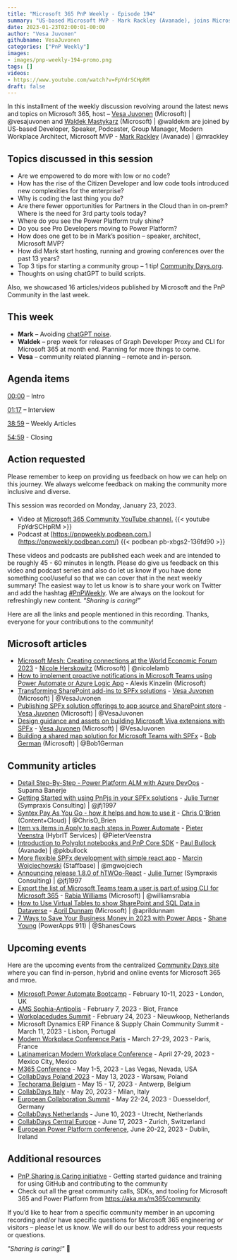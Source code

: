 ```yaml
---
title: "Microsoft 365 PnP Weekly - Episode 194"
summary: "US-based Microsoft MVP - Mark Rackley (Avanade), joins Microsoft’s Vesa Juvonen and Waldek Mastykarz in a discussion about Power Platform, low code development, community conferences, becoming a Microsoft MVP plus 16 articles/videos."
date: 2023-01-23T02:00:01-00:00
author: "Vesa Juvonen"
githubname: VesaJuvonen
categories: ["PnP Weekly"]
images:
- images/pnp-weekly-194-promo.png
tags: []
videos:
- https://www.youtube.com/watch?v=FpYdrSCHpRM
draft: false
---
```


In this installment of the weekly discussion revolving around the latest news and topics on Microsoft 365, host – [Vesa Juvonen](https://twitter.com/vesajuvonen) (Microsoft) \| @vesajuvonen and [Waldek Mastykarz](https://twitter.com/waldekm) (Microsoft) \| @waldekm are joined by US-based Developer, Speaker, Podcaster, Group Manager, Modern Workplace Architect, Microsoft MVP - [Mark Rackley](https://twitter.com/mrackley) (Avanade) \| @mrackley

## Topics discussed in this session

* Are we empowered to do more with low or no code?
* How has the rise of the Citizen Developer and low code tools introduced new complexities for the enterprise?
* Why is coding the last thing you do?
* Are there fewer opportunities for Partners in the Cloud than in on-prem? Where is the need for 3rd party tools today?
* Where do you see the Power Platform truly shine?
* Do you see Pro Developers moving to Power Platform?
* How does one get to be in Mark’s position – speaker, architect, Microsoft MVP?
* How did Mark start hosting, running and growing conferences over the past 13 years?
* Top 3 tips for starting a community group – 1 tip! [Community Days.org](http://communitydays.org).
* Thoughts on using chatGPT to build scripts.

Also, we showcased 16 articles/videos published by Microsoft and the PnP Community in the last week.

## This week

* **Mark** – Avoiding [chatGPT noise](https://www.bing.com/news/search?q=ChatGPT&qpvt=chatGPT&FORM=EWRE).
* **Waldek** – prep week for releases of Graph Developer Proxy and CLI for Microsoft 365 at month end. Planning for more things to come.
* **Vesa** – community related planning – remote and in-person.

## Agenda items

[00:00](https://youtu.be/FpYdrSCHpRM?t=0) – Intro

[01:17](https://youtu.be/FpYdrSCHpRM?t=77) – Interview

[38:59](https://youtu.be/FpYdrSCHpRM?t=2339) – Weekly Articles

[54:59](https://youtu.be/FpYdrSCHpRM?t=3299) - Closing


## Action requested

Please remember to keep on providing us feedback on how we can help on this journey. We always welcome feedback on making the community more inclusive and diverse.

This session was recorded on Monday, January 23, 2023.

*   Video at [Microsoft 365 Community YouTube channel.](https://aka.ms/m365pnp-videos)
    {{< youtube FpYdrSCHpRM >}}
*   Podcast at [https://pnpweekly.podbean.com.](https://pnpweekly.podbean.com/)
    {{< podbean pb-xbgs2-136fd90 >}}

These videos and podcasts are published each week and are intended to be roughly 45 - 60 minutes in length.  Please do give us feedback on this video and podcast series and also do let us know if you have done something cool/useful so that we can cover that in the next weekly summary! The easiest way to let us know is to share your work on Twitter and add the hashtag [#PnPWeekly](https://twitter.com/search?q=%23pnpweekly). We are always on the lookout for refreshingly new content. “_Sharing is caring!”_

Here are all the links and people mentioned in this recording. Thanks, everyone for your contributions to the community!

## Microsoft articles

* [Microsoft Mesh: Creating connections at the World Economic Forum 2023](https://www.microsoft.com/microsoft-365/blog/2023/01/16/microsoft-mesh-creating-connections-at-the-world-economic-forum-2023/) - [Nicole Herskowitz](https://twitter.com/nicolelamb) (Microsoft) | @nicolelamb
* [How to implement proactive notifications in Microsoft Teams using Power Automate or Azure Logic App](https://techcommunity.microsoft.com/t5/microsoft-teams-blog/how-to-implement-proactive-notifications-in-microsoft-teams/ba-p/3717219) - Alexis Kinzelin (Microsoft)
* [Transforming SharePoint add-ins to SPFx solutions](https://pnp.github.io/blog/post/spfx-11-transform-add-ins-to-spfx/) - [Vesa Juvonen](ttps://twitter.com/VesaJuvonen) (Microsoft) | @VesaJuvonen
* [Publishing SPFx solution offerings to app source and SharePoint store](https://pnp.github.io/blog/post/spfx-12-publishing-spfx-solutions-store/) - [Vesa Juvonen](ttps://twitter.com/VesaJuvonen) (Microsoft) | @VesaJuvonen
* [Design guidance and assets on building Microsoft Viva extensions with SPFx](https://pnp.github.io/blog/post/spfx-13-design-guidance-for-building-viva-extensions-spfx/) - [Vesa Juvonen](ttps://twitter.com/VesaJuvonen) (Microsoft) | @VesaJuvonen
* [Building a shared map solution for Microsoft Teams with SPFx](https://pnp.github.io/blog/post/spfx-15-building-a-shared-map-teams-solution-spfx/) - [Bob German](https://twitter.com/Bob1German) (Microsoft) | @Bob1German

## Community articles

* [Detail Step-By-Step - Power Platform ALM with Azure DevOps](https://powerusers.microsoft.com/t5/Power-Apps-Community-Blog/Detail-Step-By-Step-Power-Platform-ALM-with-Azure-DevOps/ba-p/1976808) - Suparna Banerje
* [Getting Started with using PnPjs in your SPFx solutions](https://pnp.github.io/blog/post/spfx-14-getting-started-with-pnpjs-spfx/) - [Julie Turner](https://twitter.com/jfj1997) (Sympraxis Consulting) | @jfj1997
* [Syntex Pay As You Go - how it helps and how to use it](https://www.sharepointnutsandbolts.com/2023/01/Syntex-PAYG.html) - [Chris O'Brien](https://twitter.com/ChrisO_Brien) (Content+Cloud) | @ChrisO_Brien
* [Item vs items in Apply to each steps in Power Automate](https://sharepains.com/2023/01/18/item-items-apply-to-each-power-automate/) - [Pieter Veenstra](https://twitter.com/PieterVeenstra) (HybrIT Services) | @PieterVeenstra
* [Introduction to Polyglot notebooks and PnP Core SDK](https://pkbullock.com/blog/2023/introduction-to-polyglot-notebooks-and-pnp-core-sdk/) - [Paul Bullock](https://twitter.com/pkbullock) (Avanade) | @pkbullock
* [More flexible SPFx development with simple react app](https://mgwdevcom.wordpress.com/2023/01/16/more-flexible-spfx-development-with-simple-react-app/) - [Marcin Wojciechowski](https://twitter.com/mgwojciech) (Staffbase) | @mgwojciech
* [Announcing release 1.8.0 of hTWOo-React](https://twitter.com/jfj1997/status/1616496002382565382) - [Julie Turner](https://twitter.com/jfj1997) (Sympraxis Consulting) | @jfj1997
* [Export the list of Microsoft Teams team a user is part of using CLI for Microsoft 365](https://www.youtube.com/shorts/T3-S0c9eyP4) - [Rabia Williams](https://twitter.com/williamsrabia) (Microsoft) | @williamsrabia
* [How to Use Virtual Tables to show SharePoint and SQL Data in Dataverse](https://www.youtube.com/watch?v=vMEKnAtpPL4) - [April Dunnam](https://twitter.com/aprildunnam) (Microsoft) | @aprildunnam
* [7 Ways to Save Your Business Money in 2023 with Power Apps](https://www.youtube.com/watch?v=UVgQ3sSl1Wo) - [Shane Young](https://twitter.com/ShanesCows) (PowerApps 911) | @ShanesCows

## Upcoming events

Here are the upcoming events from the centralized [Community Days site](https://communitydays.org/events?when=upcoming) where you can find in-person, hybrid and online events for Microsoft 365 and mroe.

* [Microsoft Power Automate Bootcamp](https://events.powercommunity.com/microsoft-power-automate-bootcamp-2023/) - February 10-11, 2023 - London, UK
* [AMS Sophia-Antipolis](https://www.communitydays.org/event/2023-02-07/ams-sophia-antipolis) - February 7, 2023 - Biot, France
* [Workplacedudes Summit](https://www.communitydays.org/event/2023-02-24/workplacedudes-summit) - February 24, 2023 - Nieuwkoop, Netherlands
* Microsoft Dynamics ERP Finance & Supply Chain Community Summit - March 11, 2023 - Lisbon, Portugal
* [Modern Workplace Conference Paris](https://modern-workplace.pro/) - March 27-29, 2023 - Paris, France
* [Latinamerican Modern Workplace Conference](https://www.communitydays.org/event/2023-04-27/get-cslatam-conference-2023) - April 27-29, 2023 - Mexico City, Mexico
* [M365 Conference](https://m365conf.com/#!/) - May 1-5, 2023 - Las Vegas, Nevada, USA
* [CollabDays Poland 2023](https://www.communitydays.org/event/2023-05-13/collabdays-poland-2023) - May 13, 2023 - Warsaw, Poland
* [Techorama Belgium](https://www.techorama.be/) - May 15 - 17, 2023 - Antwerp, Belgium
* [CollabDays Italy](https://www.collabdays.org/2023-italy/) - May 20, 2023 - Milan, Italy
* [European Collaboration Summit](https://www.collabsummit.eu/) - May 22-24, 2023 - Duesseldorf, Germany
* [CollabDays Netherlands](https://www.communitydays.org/event/2023-06-10/collabdays-netherlands-2023) - June 10, 2023 - Utrecht, Netherlands
* [CollabDays Central Europe](https://www.collabdays.org/2023-ce/) - June 17, 2023 - Zurich, Switzerland
* [European Power Platform conference](https://www.sharepointeurope.com/european-power-platform-conference/), June 20-22, 2023 - Dublin, Ireland

## Additional resources

* [PnP Sharing is Caring initiative](https://aka.ms/sharing-is-caring) - Getting started guidance and training for using GitHub and contributing to the community
* Check out all the great community calls, SDKs, and tooling for Microsoft 365 and Power Platform from <https://aka.ms/m365/community>

If you’d like to hear from a specific community member in an upcoming recording and/or have specific questions for Microsoft 365 engineering or visitors – please let us know. We will do our best to address your requests or questions.

_"Sharing is caring!"_ 🧡
